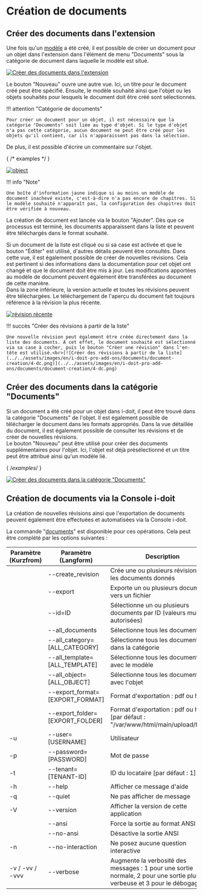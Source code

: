 # Création de documents

Créer des documents dans l'extension
------------------------------------

Une fois qu'un [modèle](./document-templates.md) a été créé, il est possible de créer un document pour un objet dans l'extension dans l'élément de menu "Documents" sous la catégorie de document dans laquelle le modèle est situé.

[![Créer des documents dans l'extension](../../assets/images/en/i-doit-pro-add-ons/documents/document-creation/1-dc.png)](../../assets/images/en/i-doit-pro-add-ons/documents/document-creation/1-dc.png)

Le bouton "Nouveau" ouvre une autre vue. Ici, un titre pour le document créé peut être spécifié. Ensuite, le modèle souhaité ainsi que l'objet ou les objets souhaités pour lesquels le document doit être créé sont sélectionnés.

!!! attention "Catégorie de documents"

    Pour créer un document pour un objet, il est nécessaire que la catégorie "Documents" soit liée au type d'objet. Si le type d'objet n'a pas cette catégorie, aucun document ne peut être créé pour les objets qu'il contient, car ils n'apparaissent pas dans la sélection.

De plus, il est possible d'écrire un commentaire sur l'objet.

{ /* examples */ }

[![object](../../assets/images/en/i-doit-pro-add-ons/documents/document-creation/2-dc.png)](../../assets/images/en/i-doit-pro-add-ons/documents/document-creation/2-dc.png)

!!! info "Note"

    Une boîte d'information jaune indique si au moins un modèle de document inachevé existe, c'est-à-dire n'a pas encore de chapitres. Si le modèle souhaité n'apparaît pas, la configuration des chapitres doit être vérifiée à nouveau.

La création de document est lancée via le bouton "Ajouter". Dès que ce processus est terminé, les documents apparaissent dans la liste et peuvent être téléchargés dans le format souhaité.

Si un document de la liste est cliqué ou si sa case est activée et que le bouton "Éditer" est utilisé, d'autres détails peuvent être consultés. Dans cette vue, il est également possible de créer de nouvelles révisions. Cela est pertinent si des informations dans la documentation pour cet objet ont changé et que le document doit être mis à jour. Les modifications apportées au modèle de document peuvent également être transférées au document de cette manière.  
Dans la zone inférieure, la version actuelle et toutes les révisions peuvent être téléchargées. Le téléchargement de l'aperçu du document fait toujours référence à la révision la plus récente.

[![révision récente](../../assets/images/en/i-doit-pro-add-ons/documents/document-creation/3-dc.png)](../../assets/images/en/i-doit-pro-add-ons/documents/document-creation/3-dc.png)

!!! succès "Créer des révisions à partir de la liste"

    Une nouvelle révision peut également être créée directement dans la liste des documents. À cet effet, le document souhaité est sélectionné via sa case à cocher, puis le bouton "Créer une révision" dans l'en-tête est utilisé.<br>[![Créer des révisions à partir de la liste](../../assets/images/en/i-doit-pro-add-ons/documents/document-creation/4-dc.png)](../../assets/images/en/i-doit-pro-add-ons/documents/document-creation/4-dc.png)

Créer des documents dans la catégorie "Documents"
--------------------------------------------

Si un document a été créé pour un objet dans i-doit, il peut être trouvé dans la catégorie "Documents" de l'objet. Il est également possible de télécharger le document dans les formats appropriés. Dans la vue détaillée du document, il est également possible de consulter les révisions et de créer de nouvelles révisions.  
Le bouton "Nouveau" peut être utilisé pour créer des documents supplémentaires pour l'objet. Ici, l'objet est déjà présélectionné et un titre peut être attribué ainsi qu'un modèle lié. 

{ /*examples*/ }

[![Créer des documents dans la catégorie "Documents"](../../assets/images/en/i-doit-pro-add-ons/documents/document-creation/5-dc.png)](../../assets/images/en/i-doit-pro-add-ons/documents/document-creation/5-dc.png)

Création de documents via la Console i-doit
--------------------------------------------

La création de nouvelles révisions ainsi que l'exportation de documents peuvent également être effectuées et automatisées via la Console i-doit.

La commande "[documents](../../automation-and-integration/cli/index.md)" est disponible pour ces opérations. Cela peut être complété par les options suivantes :

| Paramètre (Kurzfrom) | Paramètre (Langform) | Description |
| --- | --- | --- |
|     | \--create\_revision | Crée une ou plusieurs révisions pour les documents donnés |
|     | \--export | Exporte un ou plusieurs documents vers un fichier |
|     | \--id=ID | Sélectionne un ou plusieurs documents par ID (valeurs multiples autorisées) |
|     | \--all\_documents | Sélectionne tous les documents |
|     | \--all\_category=\[ALL\_CATEGORY\] | Sélectionne tous les documents dans la catégorie |
|     | \--all\_template=\[ALL\_TEMPLATE\] | Sélectionne tous les documents avec le modèle |
|     | \--all\_object=\[ALL\_OBJECT\] | Sélectionne tous les documents avec l'objet |
|     | \--export\_format=\[EXPORT\_FORMAT\] | Format d'exportation : pdf ou html |
|     | \--export\_folder=\[EXPORT\_FOLDER\] | Format d'exportation : pdf ou html \[par défaut : "/var/www/html/main/upload/files/"\] |
| \-u | \--user=\[USERNAME\] | Utilisateur |
| \-p | \--password=\[PASSWORD\] | Mot de passe |
| \-t | \--tenant=\[TENANT-ID\] | ID du locataire \[par défaut : 1\] |
| \-h | \--help | Afficher ce message d'aide |
| \-q | \--quiet | Ne pas afficher de message |
| \-V | \--version | Afficher la version de cette application |
|     | \--ansi | Force la sortie au format ANSI |
|     | \--no-ansi | Désactive la sortie ANSI |
| \-n | \--no-interaction | Ne posez aucune question interactive |
| \-v / -vv / -vvv | \--verbose | Augmente la verbosité des messages : 1 pour une sortie normale, 2 pour une sortie plus verbeuse et 3 pour le débogage |
